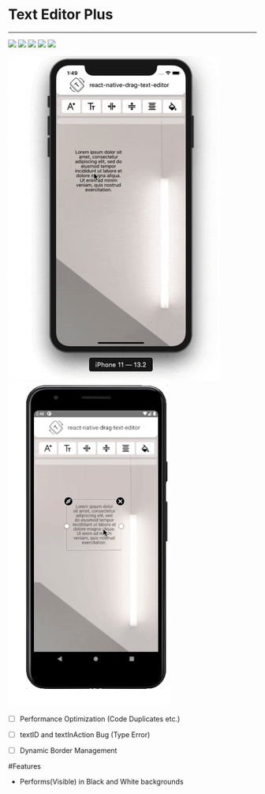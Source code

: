 # Text Editor Plus
-------------------

![](https://img.shields.io/badge/dynamic/json?color=success&label=npm&query=version&url=https%3A%2F%2Fraw.githubusercontent.com%2Feneskarpuz%2Freact-native-drag-text-editor%2Fmaster%2Fpackage.json&style=flat-square) 
![](https://img.shields.io/npm/dm/react-native-text-prototype?style=flat-square)
![](https://img.shields.io/npm/l/react-native-drag-text-editor?style=flat-square)
![](https://img.shields.io/badge/platform-%20IOS%20%7C%20Android%20-black?style=flat-square)
![](https://img.shields.io/github/languages/code-size/eneskarpuz/react-native-drag-text-editor?style=flat-square)

![alt text](https://github.com/eneskarpuz/TextEditorPlus/blob/master/gifs/wIOS.gif)
![alt text](https://github.com/eneskarpuz/TextEditorPlus/blob/master/gifs/wAndro.gif)


- [ ] Performance Optimization (Code Duplicates etc.)
- [ ] textID and textInAction Bug (Type Error)
- [ ] Dynamic Border Management 


#Features
- Performs(Visible) in Black and White backgrounds